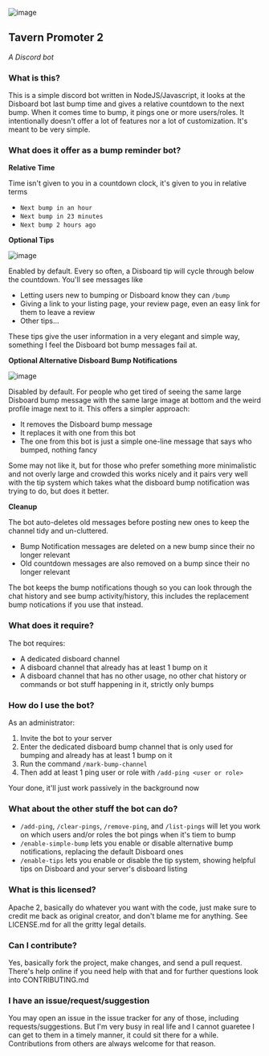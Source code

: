 ![image](https://user-images.githubusercontent.com/1305564/194155718-97511aac-3e3a-4a2b-acc4-8d71fcdf64b0.png)

## Tavern Promoter 2
*A Discord bot*

### What is this?

This is a simple discord bot written in NodeJS/Javascript, it looks at the Disboard bot last bump time and gives a relative countdown to the next bump. When it comes time to bump, it pings one or more users/roles. It intentionally doesn't offer a lot of features nor a lot of customization. It's meant to be very simple.

### What does it offer as a bump reminder bot?

**Relative Time**

Time isn't given to you in a countdown clock, it's given to you in relative terms

* `Next bump in an hour`
* `Next bump in 23 minutes`
* `Next bump 2 hours ago`

**Optional Tips**

![image](https://user-images.githubusercontent.com/1305564/194155930-097a7111-4c33-477e-979c-bd26cc93f583.png)

Enabled by default. Every so often, a Disboard tip will cycle through below the countdown. You'll see messages like

* Letting users new to bumping or Disboard know they can `/bump`
* Giving a link to your listing page, your review page, even an easy link for them to leave a review
* Other tips...

These tips give the user information in a very elegant and simple way, something I feel the Disboard bot bump messages fail at.

**Optional Alternative Disboard Bump Notifications**

![image](https://user-images.githubusercontent.com/1305564/194156240-74960b91-727a-4535-a759-aaadd176a87e.png)

Disabled by default. For people who get tired of seeing the same large Disboard bump message with the same large image at bottom and the weird profile image next to it. This offers a simpler approach:

* It removes the Disboard bump message
* It replaces it with one from this bot
* The one from this bot is just a simple one-line message that says who bumped, nothing fancy

Some may not like it, but for those who prefer something more minimalistic and not overly large and crowded this works nicely and it pairs very well with the tip system which takes what the disboard bump notification was trying to do, but does it better.

**Cleanup**

The bot auto-deletes old messages before posting new ones to keep the channel tidy and un-cluttered.

* Bump Notification messages are deleted on a new bump since their no longer relevant
* Old countdown messages are also removed on a bump since their no longer relevant

The bot keeps the bump notifications though so you can look through the chat history and see bump activity/history, this includes the replacement bump notications if you use that instead.

### What does it require?

The bot requires:

* A dedicated disboard channel
* A disboard channel that already has at least 1 bump on it
* A disboard channel that has no other usage, no other chat history or commands or bot stuff happening in it, strictly only bumps

### How do I use the bot?

As an administrator:

1. Invite the bot to your server
2. Enter the dedicated disboard bump channel that is only used for bumping and already has at least 1 bump on it
3. Run the command `/mark-bump-channel`
4. Then add at least 1 ping user or role with `/add-ping <user or role>`

Your done, it'll just work passively in the background now

### What about the other stuff the bot can do?

* `/add-ping`, `/clear-pings`, `/remove-ping`, and `/list-pings` will let you work on which users and/or roles the bot pings when it's tiem to bump
* `/enable-simple-bump` lets you enable or disable alternative bump notifications, replacing the default Disboard ones
* `/enable-tips` lets you enable or disable the tip system, showing helpful tips on Disboard and your server's disboard listing

### What is this licensed?

Apache 2, basically do whatever you want with the code, just make sure to credit me back as original creator, and don't blame me for anything.
See LICENSE.md for all the gritty legal details.

### Can I contribute?

Yes, basically fork the project, make changes, and send a pull request. There's help online if you need help with that and for further questions look into CONTRIBUTING.md

### I have an issue/request/suggestion

You may open an issue in the issue tracker for any of those, including requests/suggestions. But I'm very busy in real life and I cannot guaretee I can get to them in a timely manner, it could sit there for a while. Contributions from others are always welcome for that reason.
